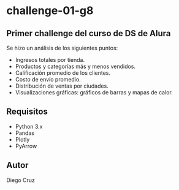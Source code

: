 # challenge-01-g8

## Primer challenge del curso de DS de Alura

Se hizo un análisis de los siguientes puntos:
- Ingresos totales por tienda.
- Productos y categorías más y menos vendidos.
- Calificación promedio de los clientes.
- Costo de envío promedio.
- Distribución de ventas por ciudades.
- Visualizaciones gráficas: gráficos de barras y mapas de calor.

## Requisitos

- Python 3.x
- Pandas
- Plotly
- PyArrow

## Autor
Diego Cruz
